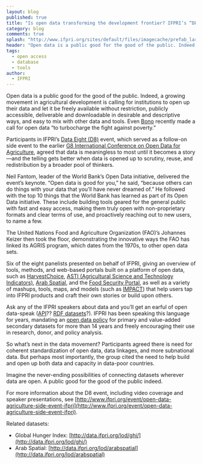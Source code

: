 ```yaml
---
layout: blog
published: true
title: "Is open data transforming the development frontier? IFPRI’s “D8” participants think so."
category: blog
comments: true
splash: "http://www.ifpri.org/sites/default/files/imagecache/prefab_large/Harvest-Choice-screenshot2.jpg"
header: "Open data is a public good for the good of the public. Indeed, a growing movement in agricultural development is calling for institutions to open up their data and let it be freely available without restriction, publicly accessible, deliverable and downloadable in desirable and descriptive ways, and easy to mix with other data and tools."
tags: 
  - open access
  - database
  - tools
author: 
  - IFPRI
---
```


Open data is a public good for the good of the public. Indeed, a growing movement in agricultural development is calling for institutions to open up their data and let it be freely available without restriction, publicly accessible, deliverable and downloadable in desirable and descriptive ways, and easy to mix with other data and tools. Even [Bono](http://blogs.worldbank.org/opendata/bono-and-data-beyond-2015-how-can-the-bank-measure-up) recently made a call for open data “to turbocharge the fight against poverty.”

Participants in IFPRI’s [Data Eight (D8)](http://www.ifpri.org/event/open-data-agriculture-side-event-ifpri) event, which served as a follow-on side event to the earlier [G8 International Conference on Open Data for Agriculture](https://sites.google.com/site/g8opendataconference/home), agreed that data is meaningless to most until it becomes a story—and the telling gets better when data is opened up to scrutiny, reuse, and redistribution by a broader pool of thinkers.

Neil Fantom, leader of the World Bank’s Open Data initiative, delivered the event’s keynote. “Open data is good for you,” he said, “because others can do things with your data that you’ll have never dreamed of.” He followed with the top 10 things that the World Bank has learned as part of its Open Data initiative. These include building tools geared for the general public with fast and easy access, making them truly open with non-proprietary formats and clear terms of use, and proactively reaching out to new users, to name a few.

The United Nations Food and Agriculture Organization (FAO)’s Johannes Keizer then took the floor, demonstrating the innovative ways the FAO has linked its AGRIS program, which dates from the 1970s, to other open data sets.

Six of the eight panelists presented on behalf of IFPRI, giving an overview of tools, methods, and web-based portals built on a platform of open data, such as [HarvestChoice](http://harvestchoice.org/), [ASTI (Agricultural Science and Technology Indicators)](http://www.asti.cgiar.org/), [Arab Spatial](http://www.arabspatial.org/), and the [Food Security Portal](http://www.foodsecurityportal.org/), as well as a variety of mashups, tools, maps, and models (such as [IMPACT](http://www.ifpri.org/book-751/ourwork/program/impact-model)) that help users tap into IFPRI products and craft their own stories or build upon others.

Ask any of the IFPRI speakers about data and you’ll get an earful of open data-speak ([API](http://en.wikipedia.org/wiki/Application_programming_interface)?? [RDF datasets](http://www.rdfabout.com/quickintro.xpd)?). IFPRI has been speaking this language for years, mandating an [open data policy](http://dvn.iq.harvard.edu/dvn/dv/IFPRI) for primary and value-added secondary datasets for more than 14 years and freely encouraging their use in research, donor, and policy analysis.

So what’s next in the data movement? Participants agreed there is need for coherent standardization of open data, data linkages, and more subnational data. But perhaps most importantly, the group cited the need to help build and open up both data and capacity in data-poor countries.

Imagine the never-ending possibilities of connecting datasets wherever data are open. A public good for the good of the public indeed.

For more information about the D8 event, including video coverage and speaker presentations, see [http://www.ifpri.org/event/open-data-agriculture-side-event-ifpri](http://www.ifpri.org/event/open-data-agriculture-side-event-ifpri).

Related datasets:
* Global Hunger Index: [http://data.ifpri.org/lod/ghi/](http://data.ifpri.org/lod/ghi/)
* Arab Spatial: [http://data.ifpri.org/lod/arabspatial](http://data.ifpri.org/lod/arabspatial)
